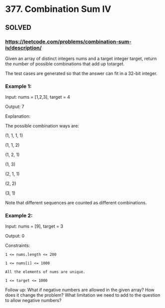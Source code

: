 # 377. Combination Sum IV

## SOLVED
### https://leetcode.com/problems/combination-sum-iv/description/
Given an array of distinct integers nums and a target integer target, return the number of possible combinations that add up totarget.



The test cases are generated so that the answer can fit in a 32-bit integer.





### Example 1:





Input: nums = [1,2,3], target = 4


Output: 7



Explanation:

The possible combination ways are:

(1, 1, 1, 1)

(1, 1, 2)

(1, 2, 1)

(1, 3)

(2, 1, 1)

(2, 2)

(3, 1)

Note that different sequences are counted as different combinations.





### Example 2:





Input: nums = [9], target = 3


Output: 0







Constraints:





	1 <= nums.length <= 200

	1 <= nums[i] <= 1000

	All the elements of nums are unique.

	1 <= target <= 1000







Follow up: What if negative numbers are allowed in the given array? How does it change the problem? What limitation we need to add to the question to allow negative numbers?

